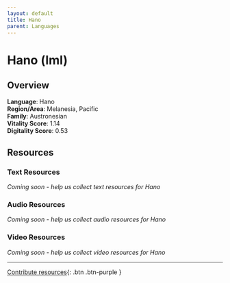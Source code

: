 ```yaml
---
layout: default
title: Hano
parent: Languages
---
```


# Hano (lml)

## Overview

**Language**: Hano  
**Region/Area**: Melanesia, Pacific  
**Family**: Austronesian  
**Vitality Score**: 1.14  
**Digitality Score**: 0.53  

## Resources

### Text Resources
*Coming soon - help us collect text resources for Hano*

### Audio Resources
*Coming soon - help us collect audio resources for Hano*

### Video Resources
*Coming soon - help us collect video resources for Hano*

---

[Contribute resources](https://fairtrain.github.io/){: .btn .btn-purple }
